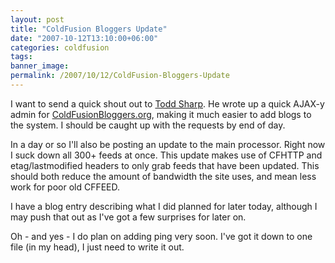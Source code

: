 ```yaml
---
layout: post
title: "ColdFusion Bloggers Update"
date: "2007-10-12T13:10:00+06:00"
categories: coldfusion 
tags: 
banner_image: 
permalink: /2007/10/12/ColdFusion-Bloggers-Update
---
```


I want to send a quick shout out to <a href="http://www.cfsilence.com/blog/client/index.cfm">Todd Sharp</a>. He wrote up a quick AJAX-y admin for <a href="http://www.coldfusionbloggers.org">ColdFusionBloggers.org</a>, making it much easier to add blogs to the system. I should be caught up with the requests by end of day.

In a day or so I'll also be posting an update to the main processor. Right now I suck down all 300+ feeds at once. This update makes use of CFHTTP and etag/lastmodified headers to only grab feeds that have been updated. This should both reduce the amount of bandwidth the site uses, and mean less work for poor old CFFEED. 

I have a blog entry describing what I did planned for later today, although I may push that out as I've got a few surprises for later on.

Oh - and yes - I do plan on adding ping very soon. I've got it down to one file (in my head), I just need to write it out.